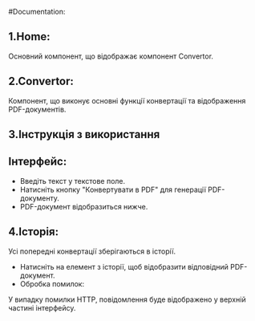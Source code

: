 #Documentation:

## 1.Home: 
Основний компонент, що відображає компонент Convertor.

## 2.Convertor: 
Компонент, що виконує основні функції конвертації та відображення PDF-документів.

## 3.Інструкція з використання
## Інтерфейс:

- Введіть текст у текстове поле.
- Натисніть кнопку "Конвертувати в PDF" для генерації PDF-документу.
- PDF-документ відобразиться нижче.

## 4.Історія:

Усі попередні конвертації зберігаються в історії.
- Натисніть на елемент з історії, щоб відобразити відповідний PDF-документ.
- Обробка помилок:

У випадку помилки HTTP, повідомлення буде відображено у верхній частині інтерфейсу.
